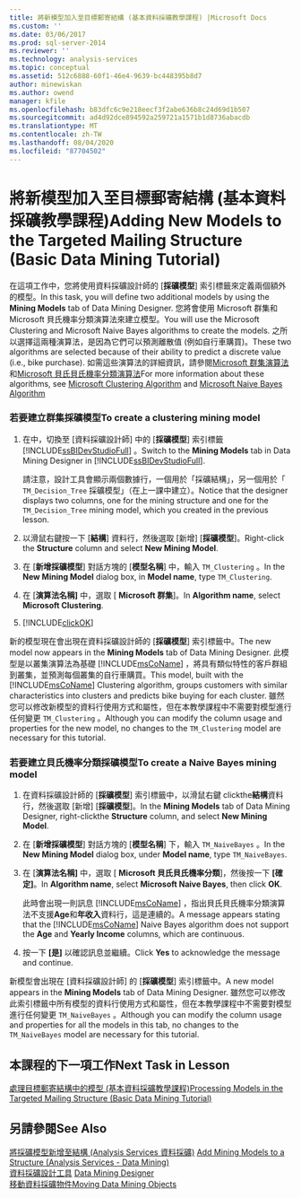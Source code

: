 ```yaml
---
title: 將新模型加入至目標郵寄結構 (基本資料採礦教學課程) |Microsoft Docs
ms.custom: ''
ms.date: 03/06/2017
ms.prod: sql-server-2014
ms.reviewer: ''
ms.technology: analysis-services
ms.topic: conceptual
ms.assetid: 512c6888-60f1-46e4-9639-bc448395b8d7
author: minewiskan
ms.author: owend
manager: kfile
ms.openlocfilehash: b83dfc6c9e218eecf3f2abe636b8c24d69d1b507
ms.sourcegitcommit: ad4d92dce894592a259721a1571b1d8736abacdb
ms.translationtype: MT
ms.contentlocale: zh-TW
ms.lasthandoff: 08/04/2020
ms.locfileid: "87704502"
---
```

# <a name="adding-new-models-to-the-targeted-mailing-structure-basic-data-mining-tutorial"></a><span data-ttu-id="a420c-102">將新模型加入至目標郵寄結構 (基本資料採礦教學課程)</span><span class="sxs-lookup"><span data-stu-id="a420c-102">Adding New Models to the Targeted Mailing Structure (Basic Data Mining Tutorial)</span></span>
  <span data-ttu-id="a420c-103">在這項工作中，您將使用資料採礦設計師的 [**採礦模型**] 索引標籤來定義兩個額外的模型。</span><span class="sxs-lookup"><span data-stu-id="a420c-103">In this task, you will define two additional models by using the **Mining Models** tab of Data Mining Designer.</span></span> <span data-ttu-id="a420c-104">您將會使用 Microsoft 群集和 Microsoft 貝氏機率分類演算法來建立模型。</span><span class="sxs-lookup"><span data-stu-id="a420c-104">You will use the Microsoft Clustering and Microsoft Naive Bayes algorithms to create the models.</span></span> <span data-ttu-id="a420c-105">之所以選擇這兩種演算法，是因為它們可以預測離散值 (例如自行車購買)。</span><span class="sxs-lookup"><span data-stu-id="a420c-105">These two algorithms are selected because of their ability to predict a discrete value (i.e., bike purchase).</span></span> <span data-ttu-id="a420c-106">如需這些演算法的詳細資訊，請參閱[Microsoft 群集演算法](../../2014/analysis-services/data-mining/microsoft-clustering-algorithm.md)和[Microsoft 貝氏貝氏機率分類演算法](../../2014/analysis-services/data-mining/microsoft-naive-bayes-algorithm.md)</span><span class="sxs-lookup"><span data-stu-id="a420c-106">For more information about these algorithms, see [Microsoft Clustering Algorithm](../../2014/analysis-services/data-mining/microsoft-clustering-algorithm.md) and [Microsoft Naive Bayes Algorithm](../../2014/analysis-services/data-mining/microsoft-naive-bayes-algorithm.md)</span></span>  
  
### <a name="to-create-a-clustering-mining-model"></a><span data-ttu-id="a420c-107">若要建立群集採礦模型</span><span class="sxs-lookup"><span data-stu-id="a420c-107">To create a clustering mining model</span></span>  
  
1.  <span data-ttu-id="a420c-108">在中，切換至 [資料採礦設計師] 中的 [**採礦模型**] 索引標籤 [!INCLUDE[ssBIDevStudioFull](../includes/ssbidevstudiofull-md.md)] 。</span><span class="sxs-lookup"><span data-stu-id="a420c-108">Switch to the **Mining Models** tab in Data Mining Designer in [!INCLUDE[ssBIDevStudioFull](../includes/ssbidevstudiofull-md.md)].</span></span>  
  
     <span data-ttu-id="a420c-109">請注意，設計工具會顯示兩個數據行，一個用於「採礦結構」，另一個用於「 `TM_Decision_Tree` 採礦模型」（在上一課中建立）。</span><span class="sxs-lookup"><span data-stu-id="a420c-109">Notice that the designer displays two columns, one for the mining structure and one for the `TM_Decision_Tree` mining model, which you created in the previous lesson.</span></span>  
  
2.  <span data-ttu-id="a420c-110">以滑鼠右鍵按一下 [**結構**] 資料行，然後選取 [新增] [**採礦模型**]。</span><span class="sxs-lookup"><span data-stu-id="a420c-110">Right-click the **Structure** column and select **New Mining Model**.</span></span>  
  
3.  <span data-ttu-id="a420c-111">在 [**新增採礦模型**] 對話方塊的 [**模型名稱**] 中，輸入 `TM_Clustering` 。</span><span class="sxs-lookup"><span data-stu-id="a420c-111">In the **New Mining Model** dialog box, in **Model name**, type `TM_Clustering`.</span></span>  
  
4.  <span data-ttu-id="a420c-112">在 [**演算法名稱]** 中，選取 [ **Microsoft 群集**]。</span><span class="sxs-lookup"><span data-stu-id="a420c-112">In **Algorithm name**, select **Microsoft Clustering**.</span></span>  
  
5.  [!INCLUDE[clickOK](../includes/clickok-md.md)]  
  
 <span data-ttu-id="a420c-113">新的模型現在會出現在資料採礦設計師的 [**採礦模型**] 索引標籤中。</span><span class="sxs-lookup"><span data-stu-id="a420c-113">The new model now appears in the **Mining Models** tab of Data Mining Designer.</span></span> <span data-ttu-id="a420c-114">此模型是以叢集演算法為基礎 [!INCLUDE[msCoName](../includes/msconame-md.md)] ，將具有類似特性的客戶群組到叢集，並預測每個叢集的自行車購買。</span><span class="sxs-lookup"><span data-stu-id="a420c-114">This model, built with the [!INCLUDE[msCoName](../includes/msconame-md.md)] Clustering algorithm, groups customers with similar characteristics into clusters and predicts bike buying for each cluster.</span></span> <span data-ttu-id="a420c-115">雖然您可以修改新模型的資料行使用方式和屬性，但在本教學課程中不需要對模型進行任何變更 `TM_Clustering` 。</span><span class="sxs-lookup"><span data-stu-id="a420c-115">Although you can modify the column usage and properties for the new model, no changes to the `TM_Clustering` model are necessary for this tutorial.</span></span>  
  
### <a name="to-create-a-naive-bayes-mining-model"></a><span data-ttu-id="a420c-116">若要建立貝氏機率分類採礦模型</span><span class="sxs-lookup"><span data-stu-id="a420c-116">To create a Naive Bayes mining model</span></span>  
  
1.  <span data-ttu-id="a420c-117">在資料採礦設計師的 [**採礦模型**] 索引標籤中，以滑鼠右鍵 clickthe**結構**資料行，然後選取 [新增] [**採礦模型**]。</span><span class="sxs-lookup"><span data-stu-id="a420c-117">In the **Mining Models** tab of Data Mining Designer, right-clickthe **Structure** column, and select **New Mining Model**.</span></span>  
  
2.  <span data-ttu-id="a420c-118">在 [**新增採礦模型**] 對話方塊的 [**模型名稱**] 下，輸入 `TM_NaiveBayes` 。</span><span class="sxs-lookup"><span data-stu-id="a420c-118">In the **New Mining Model** dialog box, under **Model name**, type `TM_NaiveBayes`.</span></span>  
  
3.  <span data-ttu-id="a420c-119">在 [**演算法名稱]** 中，選取 [ **Microsoft 貝氏貝氏機率分類**]，然後按一下 **[確定]**。</span><span class="sxs-lookup"><span data-stu-id="a420c-119">In **Algorithm name**, select **Microsoft Naive Bayes**, then click **OK**.</span></span>  
  
     <span data-ttu-id="a420c-120">此時會出現一則訊息 [!INCLUDE[msCoName](../includes/msconame-md.md)] ，指出貝氏貝氏機率分類演算法不支援**Age**和**年收入**資料行，這是連續的。</span><span class="sxs-lookup"><span data-stu-id="a420c-120">A message appears stating that the [!INCLUDE[msCoName](../includes/msconame-md.md)] Naive Bayes algorithm does not support the **Age** and **Yearly Income** columns, which are continuous.</span></span>  
  
4.  <span data-ttu-id="a420c-121">按一下 **[是]** 以確認訊息並繼續。</span><span class="sxs-lookup"><span data-stu-id="a420c-121">Click **Yes** to acknowledge the message and continue.</span></span>  
  
 <span data-ttu-id="a420c-122">新模型會出現在 [資料採礦設計師] 的 [**採礦模型**] 索引標籤中。</span><span class="sxs-lookup"><span data-stu-id="a420c-122">A new model appears in the **Mining Models** tab of Data Mining Designer.</span></span> <span data-ttu-id="a420c-123">雖然您可以修改此索引標籤中所有模型的資料行使用方式和屬性，但在本教學課程中不需要對模型進行任何變更 `TM_NaiveBayes` 。</span><span class="sxs-lookup"><span data-stu-id="a420c-123">Although you can modify the column usage and properties for all the models in this tab, no changes to the `TM_NaiveBayes` model are necessary for this tutorial.</span></span>  
  
## <a name="next-task-in-lesson"></a><span data-ttu-id="a420c-124">本課程的下一項工作</span><span class="sxs-lookup"><span data-stu-id="a420c-124">Next Task in Lesson</span></span>  
 [<span data-ttu-id="a420c-125">處理目標郵寄結構中的模型 &#40;基本資料採礦教學課程&#41;</span><span class="sxs-lookup"><span data-stu-id="a420c-125">Processing Models in the Targeted Mailing Structure &#40;Basic Data Mining Tutorial&#41;</span></span>](../../2014/tutorials/processing-models-in-the-targeted-mailing-structure-basic-data-mining-tutorial.md)  
  
## <a name="see-also"></a><span data-ttu-id="a420c-126">另請參閱</span><span class="sxs-lookup"><span data-stu-id="a420c-126">See Also</span></span>  
 <span data-ttu-id="a420c-127">[將採礦模型新增至結構 &#40;Analysis Services 資料採礦&#41;](../../2014/analysis-services/data-mining/add-mining-models-to-a-structure-analysis-services-data-mining.md) </span><span class="sxs-lookup"><span data-stu-id="a420c-127">[Add Mining Models to a Structure &#40;Analysis Services - Data Mining&#41;](../../2014/analysis-services/data-mining/add-mining-models-to-a-structure-analysis-services-data-mining.md) </span></span>  
 <span data-ttu-id="a420c-128">[資料採礦設計工具](../../2014/analysis-services/data-mining/data-mining-designer.md) </span><span class="sxs-lookup"><span data-stu-id="a420c-128">[Data Mining Designer](../../2014/analysis-services/data-mining/data-mining-designer.md) </span></span>  
 [<span data-ttu-id="a420c-129">移動資料採礦物件</span><span class="sxs-lookup"><span data-stu-id="a420c-129">Moving Data Mining Objects</span></span>](../../2014/analysis-services/data-mining/moving-data-mining-objects.md)  
  
  

